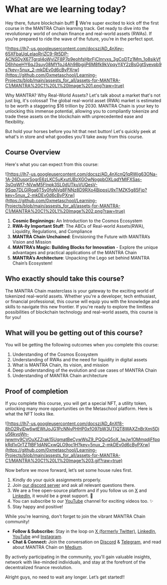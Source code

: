 # What are we learning today?

Hey there, future blockchain buff! 🌟 We’re super excited to kick off the first course in the MANTRA Chain learning track. Get ready to dive into the revolutionary world of onchain finance and real-world assets (RWAs). If you’re prepared to ride the wave of the future, you’re in the perfect spot.

![https://lh7-us.googleusercontent.com/docsz/AD_4nXey-65XFbaUqLelaoRrjZC9-Rt5DP-ACNSDyX67TgrqI4oWyIZF8P7p9eohfsHbrFjClnrvxs_3gCoDTz1Mm_1o8sikVfD6hhpeHY6qJ3suy08MYfpJ4Ah98bgijP6M8fk9kVpqyY4Y2zBsGgtSyevpb9s?key=5nux_2-mkDEv0d6cByPXrw](https://github.com/0xmetaschool/Learning-Projects/blob/main/assests_for_all/assets-for-MANTRA-C1/MANTRA%20C1%20L1%20Image%201.png?raw=true)

Why MANTRA? Why Real-World Assets? Let's talk about a market that's not just big, it's colossal! The global real-world asset (RWA) market is estimated to be worth a staggering $16 trillion by 2030. MANTRA Chain is your key to unlocking this immense potential, allowing you to compliantly tokenize and trade these assets on the blockchain with unprecedented ease and flexibility.

But hold your horses before you hit that next button! Let's quickly peek at what's in store and what goodies you'll take away from this course.

## Course Overview

Here's what you can expect from this course:

![https://lh7-us.googleusercontent.com/docsz/AD_4nXcnQ1qRWjg63ONa-1A-26DusqrSogrE6zLKC5uKxutUBzXGOwNogpbOXLqdYMlFXSas-3sOqWf7-NVwM5Flnpk3SL0dUTkuVUQesV-9Sqp7DLGlRga6T5y0fgNVq8FNNz8D9RXo4BjppsU9xTMZK5g85Fjp?key=5nux_2-mkDEv0d6cByPXrw](https://github.com/0xmetaschool/Learning-Projects/blob/main/assests_for_all/assets-for-MANTRA-C1/MANTRA%20C1%20L1%20Image%202.png?raw=true)

1. **Cosmic Beginnings:** An Introduction to the Cosmos Ecosystem
2. **RWA-lly Important Stuff**: The ABCs of Real-world Assets(RWA), Liquidity, Regulations, and Compliance
3. **MANTRA Chain Unchained**: Envisioning the Future with MANTRA’s Vision and Mission
4. **MANTRA’s Magic: Building Blocks for Innovation** - Explore the unique advantages and practical applications of the MANTRA Chain
5. **MANTRA’s Architecture**: Unpacking the Lego set behind MANTRA Chain’s Ecosystem!

## Who exactly should take this course?

The MANTRA Chain masterclass is your gateway to the exciting world of tokenized real-world assets. Whether you're a developer, tech enthusiast, or financial professional, this course will equip you with the knowledge and skills to navigate this new frontier. If you're ready to explore the limitless possibilities of blockchain technology and real-world assets, this course is for you!

## What will you be getting out of this course?

You will be getting the following outcomes when you complete this course:

1. Understanding of the Cosmos Ecosystem
2. Understanding of RWAs and the need for liquidity in digital assets
3. What is MANTRA Chain, its vision, and mission
4. Deep understanding of the evolution and use cases of MANTRA Chain
5. Understanding of MANTRA Chain architecture

## Proof of completion

If you complete this course, you will get a special NFT, a utility token, unlocking many more opportunities on the Metaschool platform. Here is what the NFT looks like.

![https://lh7-us.googleusercontent.com/docsz/AD_4nXf8-8hO2RylDw6wtEWtJoJG1PcNNyPHHP0xfO97bW3UTIQT8WAXZnBrXmj5Dju56kvoWn-jwwmy9CVOuXZZrak15UqmatBeCywWsZ9_PQQxQ5oX_lwJw1OMmqdjFfpqkRd1xOrTZTtBF1dANCxwQLO9oc1H?key=5nux_2-mkDEv0d6cByPXrw](https://github.com/0xmetaschool/Learning-Projects/blob/main/assests_for_all/assets-for-MANTRA-C1/MANTRA%20C1%20L1%20Image%203.gif?raw=true)

Now before we move forward, let’s set some house rules first.

1. Kindly do your quick assignments properly.
2. Join [our discord server](https://discord.gg/Jf4ArqVb) and ask all relevant questions there.
3. We are a free open-source platform and if you follow us on [X](https://bit.ly/mantra-chain-twitter) and [LinkedIn](https://www.linkedin.com/company/0xmetaschool/), it would be a great support. 🫣
4. You can subscribe to our [YouTube](https://www.youtube.com/@0xmetaschool/) channel for exciting videos too. ✨
5. Stay happy and positive!

While you're learning, don't forget to join the vibrant MANTRA Chain community!

- **Follow & Subscribe:** Stay in the loop on [X (formerly Twitter)](https://twitter.com/MANTRA_Chain), [LinkedIn](https://www.linkedin.com/company/mantrachain/), [YouTube](https://www.youtube.com/@MANTRAChain) and [Instagram](https://www.instagram.com/mantra_chain/).
- **Chat & Connect:** Join the conversation on [Discord](https://discord.com/invite/gfks4TwAJV) & [Telegram](https://t.me/MANTRA_Chain), and read about MANTRA Chain on [Medium](https://mantrachain.medium.com/).

By actively participating in the community, you'll gain valuable insights, network with like-minded individuals, and stay at the forefront of the decentralized finance revolution.

Alright guys, no need to wait any longer. Let’s get started!!